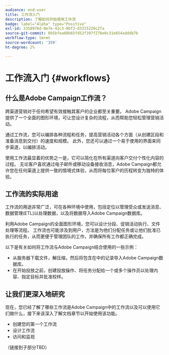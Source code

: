 ```yaml
---
audience: end-user
title: 工作流入门
description: 了解如何开始使用工作流
badge: label="Alpha" type="Positive"
exl-id: 3358976d-0e7e-41c3-8bf2-d3315226c2fa
source-git-commit: 0b5bfea60b65fd52f397f276e0c31e854adddb7b
workflow-type: tm+mt
source-wordcount: '359'
ht-degree: 2%

---
```


# 工作流入门 {#workflows}

## 什么是Adobe Campaign工作流？

跨渠道营销对于任何希望有效接触其客户的企业都至关重要。 Adobe Campaign提供了一个全面的图形环境，可让您设计复杂的流程，从而帮助您轻松管理营销活动。

通过工作流，您可以编排各种流程和任务，提高营销活动各个方面（从创建区段和准备消息到交付）的速度和规模。 此外，您还可以通过一个易于使用的界面来同步渠道，以编排活动。

使用工作流最显着的优势之一是，它可以简化在所有渠道向客户交付个性化内容的过程。 无论客户喜欢通过电子邮件或移动设备接收消息，Adobe Campaign都允许您在任何渠道上提供一致的情境式体验，从而将每位客户的历程转变为独特的体验。

## 工作流的实际用途

工作流的用途非常广泛，可在各种环境中使用，包括定位以管理受众或发送消息、数据管理(ETL)以处理数据，以及将数据导入Adobe Campaign数据库。

利用Adobe Campaign的全面图形环境，您可以设计分段、促销活动执行、文件处理等流程。 工作流也可能涉及到用户，方法是为他们分配任务或让他们批准已执行的任务，从而更便于管理团队的工作，并确保所有工作都正确完成。

以下是有关如何将工作流与Adobe Campaign结合使用的一些示例：

* 从服务器下载文件，解压缩，然后将包含在中的记录导入Adobe Campaign数据库。
* 在开始投放之前，创建投放操作、将任务分配给一个或多个操作员以处理内容、指定目标并批准校样。

## 让我们更深入地研究

现在，您已经了解了哪些工作流是Adobe Campaign中的工作流以及可以使用它们做什么，接下来该深入了解文档章节以开始使用该功能。

* 创建您的第一个工作流
* 设计工作流
* 访问和监视

（链接到子部分TBD）
